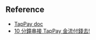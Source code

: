 ## Reference
* [TapPay doc](https://docs.tappaysdk.com/tutorial/)
* [10 分鐘串接 TapPay 金流付錢去!](https://ithelp.ithome.com.tw/articles/10192314)
